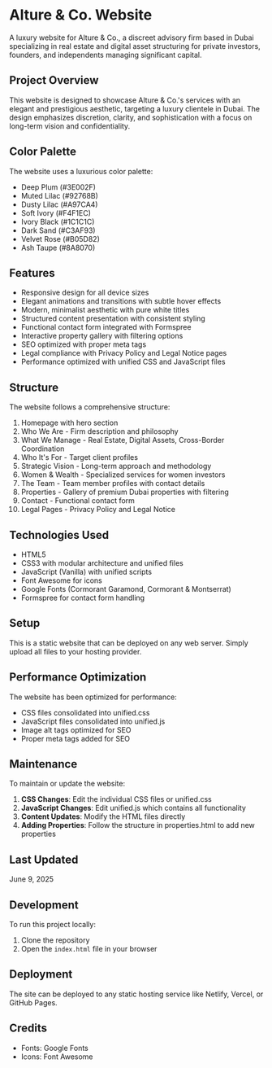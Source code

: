 # Alture & Co. Website

A luxury website for Alture & Co., a discreet advisory firm based in Dubai specializing in real estate and digital asset structuring for private investors, founders, and independents managing significant capital.

## Project Overview

This website is designed to showcase Alture & Co.'s services with an elegant and prestigious aesthetic, targeting a luxury clientele in Dubai. The design emphasizes discretion, clarity, and sophistication with a focus on long-term vision and confidentiality.

## Color Palette

The website uses a luxurious color palette:
- Deep Plum (#3E002F)
- Muted Lilac (#92768B)
- Dusty Lilac (#A97CA4)
- Soft Ivory (#F4F1EC)
- Ivory Black (#1C1C1C)
- Dark Sand (#C3AF93)
- Velvet Rose (#B05D82)
- Ash Taupe (#8A8070)

## Features

- Responsive design for all device sizes
- Elegant animations and transitions with subtle hover effects
- Modern, minimalist aesthetic with pure white titles
- Structured content presentation with consistent styling
- Functional contact form integrated with Formspree
- Interactive property gallery with filtering options
- SEO optimized with proper meta tags
- Legal compliance with Privacy Policy and Legal Notice pages
- Performance optimized with unified CSS and JavaScript files

## Structure

The website follows a comprehensive structure:
1. Homepage with hero section
2. Who We Are - Firm description and philosophy
3. What We Manage - Real Estate, Digital Assets, Cross-Border Coordination
4. Who It's For - Target client profiles
5. Strategic Vision - Long-term approach and methodology
6. Women & Wealth - Specialized services for women investors
7. The Team - Team member profiles with contact details
8. Properties - Gallery of premium Dubai properties with filtering
9. Contact - Functional contact form
10. Legal Pages - Privacy Policy and Legal Notice

## Technologies Used

- HTML5
- CSS3 with modular architecture and unified files
- JavaScript (Vanilla) with unified scripts
- Font Awesome for icons
- Google Fonts (Cormorant Garamond, Cormorant & Montserrat)
- Formspree for contact form handling

## Setup

This is a static website that can be deployed on any web server. Simply upload all files to your hosting provider.

## Performance Optimization

The website has been optimized for performance:
- CSS files consolidated into unified.css
- JavaScript files consolidated into unified.js
- Image alt tags optimized for SEO
- Proper meta tags added for SEO

## Maintenance

To maintain or update the website:

1. **CSS Changes**: Edit the individual CSS files or unified.css
2. **JavaScript Changes**: Edit unified.js which contains all functionality
3. **Content Updates**: Modify the HTML files directly
4. **Adding Properties**: Follow the structure in properties.html to add new properties

## Last Updated

June 9, 2025

## Development

To run this project locally:
1. Clone the repository
2. Open the `index.html` file in your browser

## Deployment

The site can be deployed to any static hosting service like Netlify, Vercel, or GitHub Pages.

## Credits

- Fonts: Google Fonts
- Icons: Font Awesome
